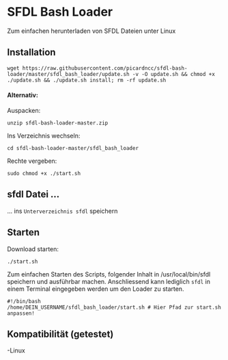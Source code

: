 # SFDL Bash Loader

Zum einfachen herunterladen von SFDL Dateien unter Linux

## Installation

```
wget https://raw.githubusercontent.com/picardncc/sfdl-bash-loader/master/sfdl_bash_loader/update.sh -v -O update.sh && chmod +x ./update.sh && ./update.sh install; rm -rf update.sh
```

#### Alternativ:
Auspacken: 
```
unzip sfdl-bash-loader-master.zip
```
Ins Verzeichnis wechseln: 
```
cd sfdl-bash-loader-master/sfdl_bash_loader  
```

Rechte vergeben: 
```
sudo chmod +x ./start.sh 
```

## sfdl Datei ...

... ins ``Unterverzeichnis sfdl`` speichern 


## Starten
Download starten: 
```
./start.sh
```

Zum einfachen Starten des Scripts, folgender Inhalt in /usr/local/bin/sfdl speichern und ausführbar machen.
Anschliessend kann lediglich ``sfdl`` in einem Terminal eingegeben werden um den Loader zu starten.
```
#!/bin/bash
/home/DEIN_USERNAME/sfdl_bash_loader/start.sh # Hier Pfad zur start.sh anpassen!
```

## Kompatibilität (getestet)
-Linux  
